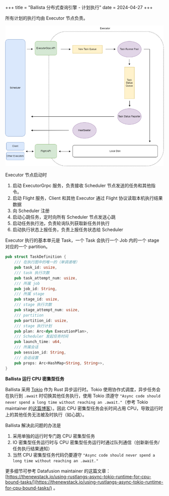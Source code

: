 +++
title = "Ballista 分布式查询引擎 - 计划执行"
date = 2024-04-27
+++

所有计划的执行均由 Executor 节点负责。

![ballista-mvp-executor](./ballista-mvp-executor.drawio.png)

Executor 节点启动时
1. 启动 ExecutorGrpc 服务，负责接收 Scheduler 节点发送的任务和其他指令。
2. 启动 Flight 服务，Client 和其他 Executor 通过 Flight 协议读取本机执行结果数据
3. 向 Scheduler 注册
4. 启动心跳任务，定时向所有 Scheduler 节点发送心跳
5. 启动任务执行池，负责轮询队列获取新任务并执行
6. 启动执行状态上报任务，负责上报任务状态给 Scheduler

Executor 执行的基本单元是 Task，一个 Task 会执行一个 Job 内的一个 stage 对应的一个 partition。
```rust
pub struct TaskDefinition {
    /// 在执行图中的唯一的（单调递增）
    pub task_id: usize,
    /// task 执行次数
    pub task_attempt_num: usize,
    /// 所属 job
    pub job_id: String,
    /// 所属 stage
    pub stage_id: usize,
    /// stage 执行次数
    pub stage_attempt_num: usize,
    /// partition
    pub partition_id: usize,
    /// stage 执行计划
    pub plan: Arc<dyn ExecutionPlan>,
    /// Scheduler 发起任务时间
    pub launch_time: u64,
    /// 所属会话
    pub session_id: String,
    /// 会话设置
    pub props: Arc<HashMap<String, String>>,
}
```

**Ballista 运行 CPU 密集型任务**

Ballista 采用 [Tokio](https://github.com/tokio-rs/tokio) 作为 Rust 异步运行时。Tokio 使用协作式调度，异步任务会在执行到 `.await` 时切换其他任务执行，使用 Tokio 须遵守 `"Async code should never spend a long time without reaching an .await."`（参考 Tokio maintainer 的[这篇博客](https://ryhl.io/blog/async-what-is-blocking/)）。因此 CPU 密集型任务会长时间占用 CPU，导致运行时上的其他任务无法被及时执行（如心跳）。

Ballista 解决此问题的办法是
1. 采用单独的运行时专门跑 CPU 密集型任务
2. IO 密集型任务运行时与 CPU 密集型任务运行时通过队列通信（创新新任务/任务执行结果通知）
3. 当然 CPU 密集型任务代码仍要遵守 `"Async code should never spend a long time without reaching an .await."`

更多细节可参考 Datafusion maintainer 的这篇文章：[https://thenewstack.io/using-rustlangs-async-tokio-runtime-for-cpu-bound-tasks/](https://thenewstack.io/using-rustlangs-async-tokio-runtime-for-cpu-bound-tasks/) 。
